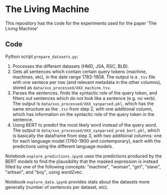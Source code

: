 # The Living Machine

This repository has the code for the experiments used for the paper 'The Living Machine'

## Code

Python script `prepare_datasets.py`:
1. Processes the different datasets (HMD, JSA, RSC, BLB).
2. Gets all sentences which contain certain query tokens (machine, machines, etc), in the date range 1783-1908. The output is a `.tsv` file with one sentece per row (and relevant metadata in the other columns), stored as `data/xxx_processed/XXX_machine.tsv`.
3. Parses the sentences, finds the syntactic role of the query token, and filters out sentences which do not look like a sentence (e.g. no verb). The output is `data/xxx_processed/XXX_synparsed.pkl`, which has the same structure as the `.tsv` from step 2, with one additional column, which has information on the syntactic role of the query token in the sentence.
4. Using BERT to predict the most likely word instead of the query word. The output is `data/xxx_processed/XXX_synparsed_pred_bert.pkl`, which is basically the dataframe from step 3, with two additional columns: one for each language model (1760-1900 and contemporary), each with the predictions using the different language models.

Notebook `explore_predictions.ipynb` uses the predictions produced by the BERT models to find the plausibility that the masked expression is instead filled by one of the following concepts: "machine", "woman", "girl", "slave", "artisan", and "boy", using word2vec.

Notebook `explore_data.ipynb` provides stats about the datasets more generally (number of sentences per dataset, etc).
